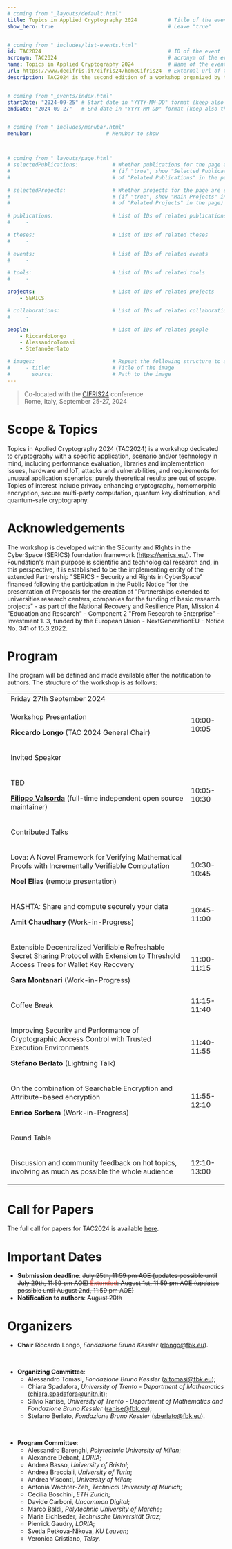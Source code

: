 ```yaml
---
# coming from "_layouts/default.html"
title: Topics in Applied Cryptography 2024          # Title of the event
show_hero: true                                     # Leave "true"


# coming from "_includes/list-events.html"
id: TAC2024                                         # ID of the event
acronym: TAC2024                                    # acronym of the event
name: Topics in Applied Cryptography 2024           # Name of the event
url: https://www.decifris.it/cifris24/homeCifris24  # External url of the event
description: TAC2024 is the second edition of a workshop organized by the ALEPH research unit and co-located with the CIFRIS24 conference.            # Short description (few words)


# coming from "_events/index.html"
startDate: "2024-09-25" # Start date in "YYYY-MM-DD" format (keep also the double quotes, i.e., "2024-10-11")
endDate: "2024-09-27"   # End date in "YYYY-MM-DD" format (keep also the double quotes, i.e., "2024-10-12")


# coming from "_includes/menubar.html"
menubar:                        # Menubar to show



# coming from "_layouts/page.html"
# selectedPublications:           # Whether publications for the page are selected 
#                                 # (if "true", show "Selected Publications" instead  
#                                 # of "Related Publications" in the page)

# selectedProjects:               # Whether projects for the page are selected 
#                                 # (if "true", show "Main Projects" instead  
#                                 # of "Related Projects" in the page)
                                  
# publications:                   # List of IDs of related publications
#     - 

# theses:                         # List of IDs of related theses
#     - 

# events:                         # List of IDs of related events
#     - 

# tools:                          # List of IDs of related tools
#     - 

projects:                         # List of IDs of related projects
    - SERICS 

# collaborations:                 # List of IDs of related collaborations
#     - 

people:                           # List of IDs of related people
    - RiccardoLongo
    - AlessandroTomasi
    - StefanoBerlato

# images:                         # Repeat the following structure to add more images
#     - title:                    # Title of the image
#       source:                   # Path to the image
---
```


<blockquote>
  Co-located with the <a href="https://www.decifris.it/cifris24/homeCifris24">CIFRIS24</a> conference<br />
  Rome, Italy, September 25-27, 2024
</blockquote>


# Scope & Topics

Topics in Applied Cryptography 2024 (TAC2024) is a workshop dedicated to cryptography with a specific application, scenario and/or technology in mind, including performance evaluation, libraries and implementation issues, hardware and IoT, attacks and vulnerabilities, and requirements for unusual application scenarios; purely theoretical results are out of scope. Topics of interest include privacy enhancing cryptography, homomorphic encryption, secure multi-party computation, quantum key distribution, and quantum-safe cryptography.


# Acknowledgements

The workshop is developed within the SEcurity and RIghts in the CyberSpace (SERICS) foundation framework (https://serics.eu/). The Foundation's main purpose is scientific and technological research and, in this perspective, it is established to be the implementing entity of the extended Partnership "SERICS - Security and Rights in CyberSpace" financed following the participation in the Public Notice "for the presentation of Proposals for the creation of "Partnerships extended to universities research centers, companies for the funding of basic research projects" - as part of the National Recovery and Resilience Plan, Mission 4 "Education and Research" - Component 2 "From Research to Enterprise" - Investment 1. 3, funded by the European Union - NextGenerationEU - Notice No. 341 of 15.3.2022.

# Program

The program will be defined and made available after the notification to authors. The structure of the workshop is as follows: 

<!-- All times are in <a href="https://time.is/en/CEST" target="_blank">Central European Summer Time (CEST)</a>. The program is tentative and may be subject to changes. -->


<table class="bordered program" width="100%">
  <tr class="day">
    <td colspan="2">
      Friday 27th September 2024
    </td>
  </tr>

  <tr class="institutional">
    <td class="talk">
      <p class="title">Workshop Presentation</p>
      <p class="speakers"><b>Riccardo Longo</b> (TAC 2024 General Chair)</p>
    </td>
    <td>10:00-10:05</td>
  </tr>

  <tr class="session">
    <td colspan="2">
      <p class="title">Invited Speaker</p>
    </td>
  </tr>

  <tr class="institutional">
    <td class="talk">
      <p class="title">TBD</p>
      <p class="speakers"><b><a href="https://filippo.io">Filippo Valsorda</a></b> (full-time independent open source maintainer)</p>
    </td>
    <td>10:05-10:30</td>
  </tr>

  <tr class="session">
    <td colspan="2">
      <p class="title">Contributed Talks</p>
    </td>
  </tr>

  <tr>
    <td class="talk">
      <p class="title">Lova: A Novel Framework for Verifying Mathematical Proofs with Incrementally Verifiable Computation</p>
      <p class="speakers"><b>Noel Elias</b> (remote presentation)</p>
    </td>
    <td>10:30-10:45</td>
  </tr>

  <tr>
    <td class="talk">
      <p class="title">HASHTA: Share and compute securely your data</p>
      <p class="speakers"><b>Amit Chaudhary</b> (Work-in-Progress)</p>
    </td>
    <td>10:45-11:00</td>
  </tr>

  <tr>
    <td class="talk">
      <p class="title">Extensible Decentralized Verifiable Refreshable Secret Sharing Protocol with Extension to Threshold Access Trees for Wallet Key Recovery</p>
      <p class="speakers"><b>Sara Montanari</b> (Work-in-Progress)</p>
    </td>
    <td>11:00-11:15</td>
  </tr>

  <tr class="recreational">
    <td colspan="1">
      <p class="title">Coffee Break</p>
    </td>
    <td>11:15-11:40</td>
  </tr>

  <tr>
    <td class="talk">
      <p class="title">Improving Security and Performance of Cryptographic Access Control with Trusted Execution Environments</p>
      <p class="speakers"><b>Stefano Berlato</b> (Lightning Talk)</p>
    </td>
    <td>11:40-11:55</td>
  </tr>

  <tr>
    <td class="talk">
      <p class="title">On the combination of Searchable Encryption and Attribute-based encryption</p>
      <p class="speakers"><b>Enrico Sorbera</b> (Work-in-Progress)</p>
    </td>
    <td>11:55-12:10</td>
  </tr>

  <tr class="session">
    <td colspan="2">
      <p class="title">Round Table</p>
    </td>
  </tr>

  <tr class="institutional">
    <td class="talk">
      <p class="title">Discussion and community feedback on hot topics, involving as much as possible the whole audience</p>
    </td>
    <td>12:10-13:00</td>
  </tr>

</table>










# Call for Papers

The full call for papers for TAC2024 is available [here](https://easychair.org/cfp/tac2024).


# Important Dates

- **Submission deadline**:      <s>July 25th, 11:59 pm AOE (updates possible until July 29th, 11:59 pm AOE) <span style="color:#e74c3c;">Extended</span>: August 1st, 11:59 pm AOE (updates possible until August 2nd, 11:59 pm AOE)</s>
- **Notification to authors**: <s>August 20th</s>



# Organizers

* **Chair** Riccardo Longo, *Fondazione Bruno Kessler* (rlongo@fbk.eu).

<br />

* **Organizing Committee**:
  * Alessandro Tomasi, *Fondazione Bruno Kessler* (altomasi@fbk.eu);
  * Chiara Spadafora, *University of Trento - Department of Mathematics* (chiara.spadafora@unitn.it);
  * Silvio Ranise, *University of Trento - Department of Mathematics and Fondazione Bruno Kessler* (ranise@fbk.eu);
  * Stefano Berlato, *Fondazione Bruno Kessler* (sberlato@fbk.eu).

<br />

* **Program Committee**:
  * Alessandro Barenghi, *Polytechnic University of Milan*;
  * Alexandre Debant, *LORIA*;
  * Andrea Basso, *University of Bristol*;
  * Andrea Bracciali, *University of Turin*;
  * Andrea Visconti, *University of Milan*;
  * Antonia Wachter-Zeh, *Technical University of Munich*;
  * Cecilia Boschini, *ETH Zurich*;
  * Davide Carboni, *Uncommon Digital*;
  * Marco Baldi, *Polytechnic University of Marche*;
  * Maria Eichlseder, *Technische Universität Graz*;
  * Pierrick Gaudry, *LORIA*;
  * Svetla Petkova-Nikova, *KU Leuven*; 
  * Veronica Cristiano, *Telsy*.
